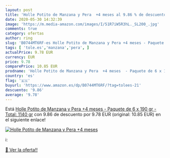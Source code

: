 ```yaml
---
layout: post
title: 'Holle Potito de Manzana y Pera  +4 meses al 9.86 % de descuento'
date: 2020-05-30 14:32:39
image: 'https://m.media-amazon.com/images/I/51R7iW5R3hL._SL200_.jpg'
comments: true
category: ofertas
author: ring
slug: 'B0744MT6RF-es Holle Potito de Manzana y Pera +4 meses - Paquete de 6 x...'
tags: [ 'tole.es','manzana','pera', ]
actualPrice: 9.78 EUR
currency: EUR
price: 9.78
comparePrice: 10.85 EUR
prodname: 'Holle Potito de Manzana y Pera  +4 meses  - Paquete de 6 x 190 gr - Total: 1140 gr'
country: 'es'
flag: '🇪🇸'
buyurl: 'https://www.amazon.es/dp/B0744MT6RF/?tag=tolees-21'
descuento: '9.86'
average: '9.78'
---
```


Está [Holle Potito de Manzana y Pera  +4 meses  - Paquete de 6 x 190 gr - Total: 1140 gr](https://www.amazon.es/dp/B0744MT6RF/?tag=tolees-21) con 9.86 de descuento por 9.78 EUR (original: 10.85 EUR) en el siguiente enlace!

[![Holle Potito de Manzana y Pera  +4 meses](https://m.media-amazon.com/images/I/51R7iW5R3hL._SL200_.jpg)](https://www.amazon.es/dp/B0744MT6RF/?tag=tolees-21)

ℹ️:


[🛒 Ver la oferta!!](https://www.amazon.es/dp/B0744MT6RF/?tag=tolees-21)
